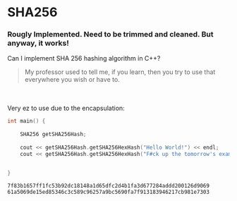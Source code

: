 # SHA256
### Rougly Implemented. Need to be trimmed and cleaned. But anyway, it works!
Can I implement SHA 256 hashing algorithm in C++?

> My professor used to tell me, if you learn, then you try to use that everywhere you wish or have to.


<br>
<br>
Very ez to use due to the encapsulation:

```c++
int main() {
    
	SHA256 getSHA256Hash;
	
	cout << getSHA256Hash.getSHA256HexHash("Hello World!") << endl;
	cout << getSHA256Hash.getSHA256HexHash("F#ck up the tomorrow's exam LMAO :)") << endl;


}
```

```
7f83b1657ff1fc53b92dc18148a1d65dfc2d4b1fa3d677284addd200126d9069
61a5069de15ed85346c3c589c96257a9bc5690fa7f913183946217cb981e7303
```
